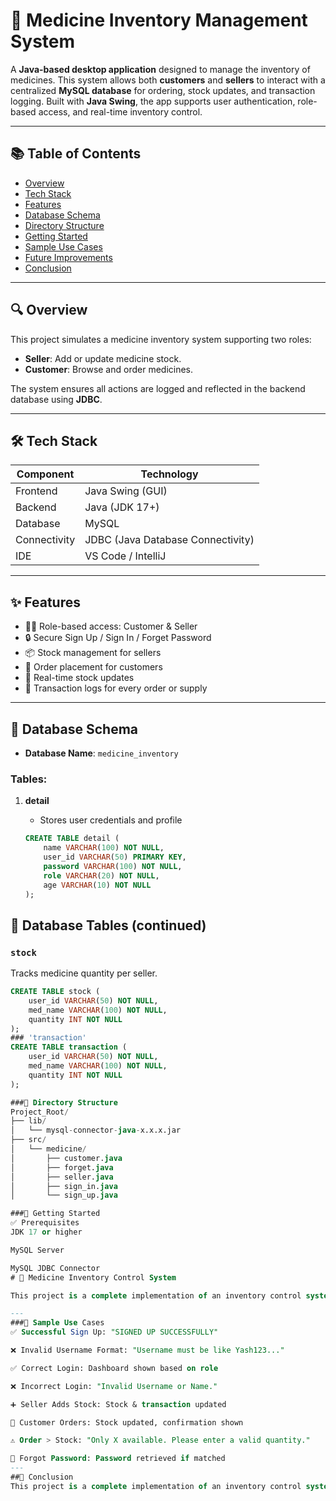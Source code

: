 # 💊 Medicine Inventory Management System

A **Java-based desktop application** designed to manage the inventory of medicines. This system allows both **customers** and **sellers** to interact with a centralized **MySQL database** for ordering, stock updates, and transaction logging. Built with **Java Swing**, the app supports user authentication, role-based access, and real-time inventory control.

---

## 📚 Table of Contents

- [Overview](#overview)
- [Tech Stack](#tech-stack)
- [Features](#features)
- [Database Schema](#database-schema)
- [Directory Structure](#directory-structure)
- [Getting Started](#getting-started)
- [Sample Use Cases](#sample-use-cases)
- [Future Improvements](#future-improvements)
- [Conclusion](#conclusion)

---

## 🔍 Overview

This project simulates a medicine inventory system supporting two roles:

- **Seller**: Add or update medicine stock.
- **Customer**: Browse and order medicines.

The system ensures all actions are logged and reflected in the backend database using **JDBC**.

---

## 🛠 Tech Stack

| Component   | Technology                      |
|-------------|----------------------------------|
| Frontend    | Java Swing (GUI)                |
| Backend     | Java (JDK 17+)                  |
| Database    | MySQL                           |
| Connectivity| JDBC (Java Database Connectivity) |
| IDE         | VS Code / IntelliJ              |

---

## ✨ Features

- 🧑‍⚕️ Role-based access: Customer & Seller
- 🔒 Secure Sign Up / Sign In / Forget Password
- 📦 Stock management for sellers
- 🛒 Order placement for customers
- 🔄 Real-time stock updates
- 📝 Transaction logs for every order or supply

---

## 🧬 Database Schema

- **Database Name**: `medicine_inventory`

### Tables:

1. **detail**
   - Stores user credentials and profile

   ```sql
   CREATE TABLE detail (
       name VARCHAR(100) NOT NULL,
       user_id VARCHAR(50) PRIMARY KEY,
       password VARCHAR(100) NOT NULL,
       role VARCHAR(20) NOT NULL,
       age VARCHAR(10) NOT NULL
   );

## 🧬 Database Tables (continued)

### `stock`

Tracks medicine quantity per seller.

```sql
CREATE TABLE stock (
    user_id VARCHAR(50) NOT NULL,
    med_name VARCHAR(100) NOT NULL,
    quantity INT NOT NULL
);
### 'transaction'
CREATE TABLE transaction (
    user_id VARCHAR(50) NOT NULL,
    med_name VARCHAR(100) NOT NULL,
    quantity INT NOT NULL
);

###📁 Directory Structure
Project_Root/
├── lib/
│   └── mysql-connector-java-x.x.x.jar
├── src/
│   └── medicine/
│       ├── customer.java
│       ├── forget.java
│       ├── seller.java
│       ├── sign_in.java
│       └── sign_up.java

###🚀 Getting Started
✅ Prerequisites
JDK 17 or higher

MySQL Server

MySQL JDBC Connector
# 💊 Medicine Inventory Control System

This project is a complete implementation of an inventory control system for medicine sellers and buyers. It demonstrates the use of Java, Swing GUI, MySQL, and JDBC in a practical desktop application.

---
###🧪 Sample Use Cases
✅ Successful Sign Up: "SIGNED UP SUCCESSFULLY"

❌ Invalid Username Format: "Username must be like Yash123..."

✅ Correct Login: Dashboard shown based on role

❌ Incorrect Login: "Invalid Username or Name."

➕ Seller Adds Stock: Stock & transaction updated

🛒 Customer Orders: Stock updated, confirmation shown

⚠️ Order > Stock: "Only X available. Please enter a valid quantity."

🔑 Forgot Password: Password retrieved if matched
---
##🧾 Conclusion
This project is a complete implementation of an inventory control system for medicine sellers and buyers. It demonstrates the use of Java, Swing GUI, MySQL, and JDBC in a practical desktop application.


